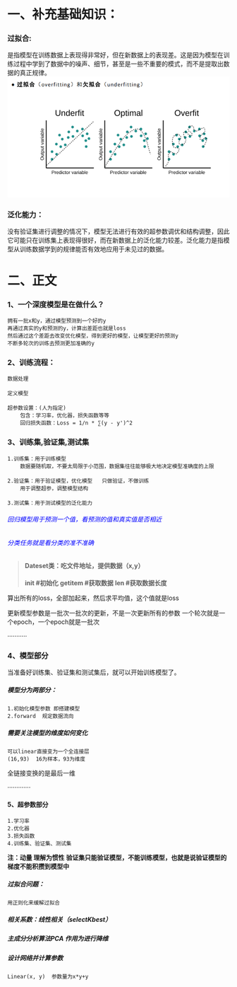 # 一、补充基础知识：
### 过拟合:  
是指模型在训练数据上表现得非常好，但在新数据上的表现差。这是因为模型在训练过程中学到了数据中的噪声、细节，甚至是一些不重要的模式，而不是提取出数据的真正规律。
![过拟合](images/过拟合.png) 
### 泛化能力：
没有验证集进行调整的情况下，模型无法进行有效的超参数调优和结构调整，因此它可能只在训练集上表现得很好，而在新数据上的泛化能力较差。泛化能力是指模型从训练数据学到的规律能否有效地应用于未见过的数据。

# 二、正文
### 1、一个深度模型是在做什么？
    拥有一批x和y，通过模型预测到一个好的y
    再通过真实的y和预测的y，计算出差距也就是loss
    然后通过这个差距去改变优化模型，得到更好的模型，让模型更好的预测y
    不断多轮次的训练去预测更加准确的y

### 2、训练流程：
    数据处理

    定义模型

    超参数设置：(人为指定)
        包含：学习率，优化器，损失函数等等
        回归损失函数：Loss = 1/n * ∑(y - y')^2

### 3、训练集,验证集,测试集  
    1.训练集：用于训练模型
        数据要随机取，不要太局限于小范围，数据集往往能够极大地决定模型准确度的上限

    2.验证集：用于验证模型，优化模型   只做验证，不做训练
        用于调整超参，调整模型结构

    3.测试集：用于测试模型的泛化能力

###### <span style="color: blue;">回归模型用于预测一个值，看预测的值和真实值是否相近</span>
###### <span style="color: blue;">分类任务就是看分类的准不准确</span>
>#### Dateset类：吃文件地址，提供数据（x,y）  
> **init #初始化**
> **getitem #获取数据**
> **len     #获取数据长度**


算出所有的loss，全部加起来，然后求平均值，这个值就是loss

更新模型参数是一批次一批次的更新，不是一次更新所有的参数
    一个轮次就是一个epoch，一个epoch就是一批次

···········
### 4、模型部分
当准备好训练集、验证集和测试集后，就可以开始训练模型了。

##### 模型分为两部分：
    1.初始化模型参数 即搭建模型
    2.forward  规定数据流向 

##### 需要关注模型的维度如何变化
    可以linear直接变为一个全连接层
    (16,93)  16为样本，93为维度
全链接变换的是最后一维

·············
#### 5、超参数部分
    1.学习率
    2.优化器
    3.损失函数
    4.训练集、验证集、测试集

**注：动量 理解为惯性**
**验证集只能验证模型，不能训练模型，也就是说验证模型的梯度不能积攒到模型中**

##### 过拟合问题：
    用正则化来缓解过拟合
##### 相关系数：线性相关（selectKbest） 

##### 主成分分析算法PCA  作用为进行降维

##### 设计网络并计算参数
    Linear(x, y)  参数量为x*y+y